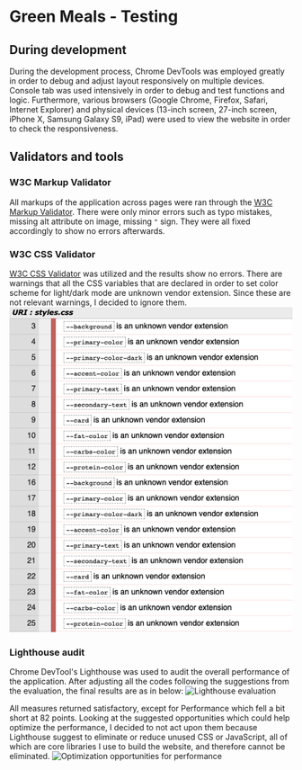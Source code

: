 # Green Meals - Testing
## During development
During the development process, Chrome DevTools was employed greatly in order to debug and adjust layout responsively on multiple devices. Console tab was used intensively in order to debug and test functions and logic. Furthermore, various browsers (Google Chrome, Firefox, Safari, Internet Explorer) and physical devices (13-inch screen, 27-inch screen, iPhone X, Samsung Galaxy S9, iPad) were used to view the website in order to check the responsiveness.

## Validators and tools
### W3C Markup Validator
All markups of the application across pages were ran through the [W3C Markup Validator](https://validator.w3.org/nu/). There were only minor errors such as typo mistakes, missing alt attribute on image, missing `"` sign. They were all fixed accordingly to show no errors afterwards.

### W3C CSS Validator
[W3C CSS Validator](https://jigsaw.w3.org/css-validator/) was utilized and the results show no errors. There are warnings that all the CSS variables that are declared in order to set color scheme for light/dark mode are unknown vendor extension. Since these are not relevant warnings, I decided to ignore them.
![CSS validator warnings](readme/css-validator-warnings.png)

### Lighthouse audit
Chrome DevTool's Lighthouse was used to audit the overall performance of the application. After adjusting all the codes following the suggestions from the evaluation, the final results are as in below:
![Lighthouse evaluation](readme/lighthouse-audit.png)

All measures returned satisfactory, except for Performance which fell a bit short at 82 points. Looking at the suggested opportunities which could help optimize the performance, I decided to not act upon them because Lighthouse suggest to eliminate or reduce unused CSS or JavaScript, all of which are core libraries I use to build the website, and therefore cannot be eliminated.
![Optimization opportunities for performance](readme/lighthouse-performance-opportunity.png)